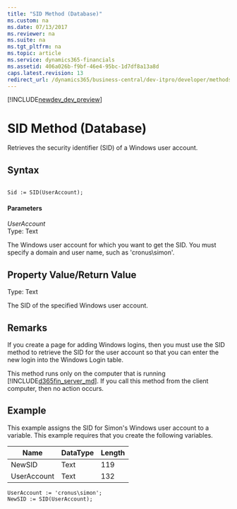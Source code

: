 ```yaml
---
title: "SID Method (Database)"
ms.custom: na
ms.date: 07/13/2017
ms.reviewer: na
ms.suite: na
ms.tgt_pltfrm: na
ms.topic: article
ms.service: dynamics365-financials
ms.assetid: 406a026b-f9bf-46e4-95bc-1d7df8a13a8d
caps.latest.revision: 13
redirect_url: /dynamics365/business-central/dev-itpro/developer/methods/devenv-al-method-reference
---
```


[!INCLUDE[newdev_dev_preview](../includes/newdev_dev_preview.md)]

# SID Method (Database)
Retrieves the security identifier \(SID\) of a Windows user account.  
  
## Syntax  
  
```  
  
Sid := SID(UserAccount);  
```  
  
#### Parameters  
 *UserAccount*  
 Type: Text  
  
 The Windows user account for which you want to get the SID. You must specify a domain and user name, such as 'cronus\\simon'.  
  
## Property Value/Return Value  
 Type: Text  
  
 The SID of the specified Windows user account.  
  
## Remarks  
 If you create a page for adding Windows logins, then you must use the SID method to retrieve the SID for the user account so that you can enter the new login into the Windows Login table.  
  
 This method runs only on the computer that is running [!INCLUDE[d365fin_server_md](../includes/d365fin_server_md.md)]. If you call this method from the client computer, then no action occurs.  
  
## Example  
 This example assigns the SID for Simon's Windows user account to a variable. This example requires that you create the following variables.  
  
|Name|DataType|Length|  
|----------|--------------|------------|  
|NewSID|Text|119|  
|UserAccount|Text|132|  
  
```  
UserAccount := 'cronus\simon';  
NewSID := SID(UserAccount);  
```